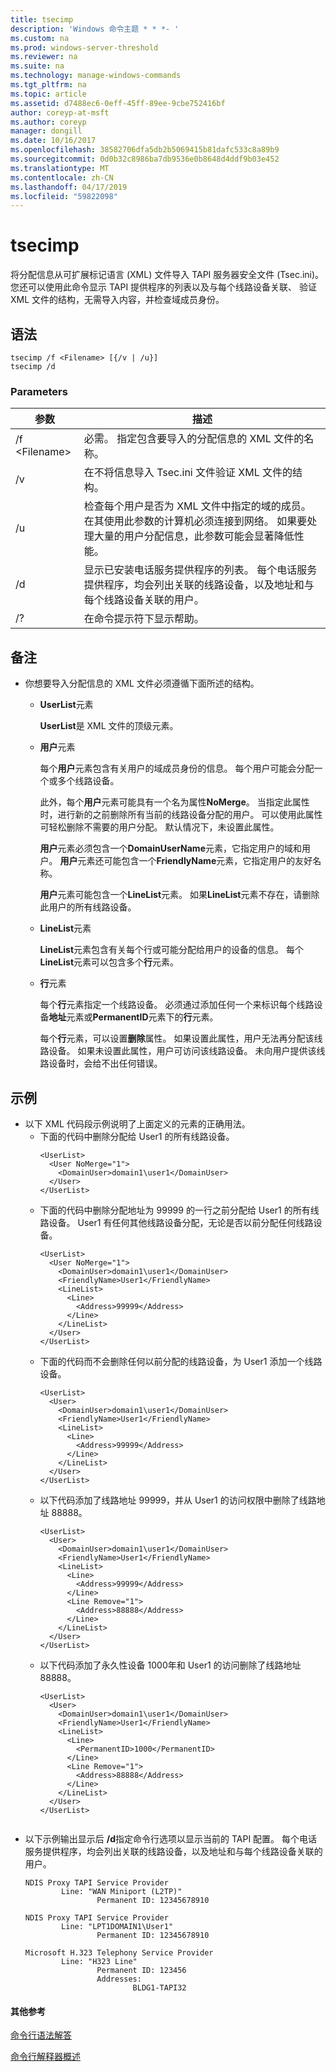 ```yaml
---
title: tsecimp
description: 'Windows 命令主题 * * *- '
ms.custom: na
ms.prod: windows-server-threshold
ms.reviewer: na
ms.suite: na
ms.technology: manage-windows-commands
ms.tgt_pltfrm: na
ms.topic: article
ms.assetid: d7488ec6-0eff-45ff-89ee-9cbe752416bf
author: coreyp-at-msft
ms.author: coreyp
manager: dongill
ms.date: 10/16/2017
ms.openlocfilehash: 38582706dfa5db2b5069415b81dafc533c8a89b9
ms.sourcegitcommit: 0d0b32c8986ba7db9536e0b8648d4ddf9b03e452
ms.translationtype: MT
ms.contentlocale: zh-CN
ms.lasthandoff: 04/17/2019
ms.locfileid: "59822098"
---
```

# <a name="tsecimp"></a>tsecimp



将分配信息从可扩展标记语言 (XML) 文件导入 TAPI 服务器安全文件 (Tsec.ini)。 您还可以使用此命令显示 TAPI 提供程序的列表以及与每个线路设备关联、 验证 XML 文件的结构，无需导入内容，并检查域成员身份。

## <a name="syntax"></a>语法

```
tsecimp /f <Filename> [{/v | /u}]
tsecimp /d
```

### <a name="parameters"></a>Parameters

|参数|描述|
|---------|-----------|
|/f \<Filename>|必需。 指定包含要导入的分配信息的 XML 文件的名称。|
|/v|在不将信息导入 Tsec.ini 文件验证 XML 文件的结构。|
|/u|检查每个用户是否为 XML 文件中指定的域的成员。 在其使用此参数的计算机必须连接到网络。 如果要处理大量的用户分配信息，此参数可能会显著降低性能。|
|/d|显示已安装电话服务提供程序的列表。 每个电话服务提供程序，均会列出关联的线路设备，以及地址和与每个线路设备关联的用户。|
|/?|在命令提示符下显示帮助。|

## <a name="remarks"></a>备注

-   你想要导入分配信息的 XML 文件必须遵循下面所述的结构。  
    -   **UserList**元素

        **UserList**是 XML 文件的顶级元素。
    -   **用户**元素

        每个**用户**元素包含有关用户的域成员身份的信息。 每个用户可能会分配一个或多个线路设备。

        此外，每个**用户**元素可能具有一个名为属性**NoMerge**。 当指定此属性时，进行新的之前删除所有当前的线路设备分配的用户。 可以使用此属性可轻松删除不需要的用户分配。 默认情况下，未设置此属性。

        **用户**元素必须包含一个**DomainUserName**元素，它指定用户的域和用户。 **用户**元素还可能包含一个**FriendlyName**元素，它指定用户的友好名称。

        **用户**元素可能包含一个**LineList**元素。 如果**LineList**元素不存在，请删除此用户的所有线路设备。
    -   **LineList**元素

        **LineList**元素包含有关每个行或可能分配给用户的设备的信息。 每个**LineList**元素可以包含多个**行**元素。
    -   **行**元素

        每个**行**元素指定一个线路设备。 必须通过添加任何一个来标识每个线路设备**地址**元素或**PermanentID**元素下的**行**元素。

        每个**行**元素，可以设置**删除**属性。 如果设置此属性，用户无法再分配该线路设备。 如果未设置此属性，用户可访问该线路设备。 未向用户提供该线路设备时，会给不出任何错误。

## <a name="examples"></a>示例
-   以下 XML 代码段示例说明了上面定义的元素的正确用法。  
    -   下面的代码中删除分配给 User1 的所有线路设备。  
        ```
        <UserList>
          <User NoMerge="1">
            <DomainUser>domain1\user1</DomainUser>
          </User>
        </UserList>
        ```  
    -   下面的代码中删除分配地址为 99999 的一行之前分配给 User1 的所有线路设备。 User1 有任何其他线路设备分配，无论是否以前分配任何线路设备。  
        ```
        <UserList>
          <User NoMerge="1">
            <DomainUser>domain1\user1</DomainUser>
            <FriendlyName>User1</FriendlyName>
            <LineList>
              <Line>
                <Address>99999</Address>
              </Line>
            </LineList>
          </User>
        </UserList>
        
        ```  
    -   下面的代码而不会删除任何以前分配的线路设备，为 User1 添加一个线路设备。  
        ```
        <UserList>
          <User>
            <DomainUser>domain1\user1</DomainUser>
            <FriendlyName>User1</FriendlyName>
            <LineList>
              <Line>
                <Address>99999</Address>
              </Line>
            </LineList>
          </User>
        </UserList>
        
        ```  
    -   以下代码添加了线路地址 99999，并从 User1 的访问权限中删除了线路地址 88888。  
        ```
        <UserList>
          <User>
            <DomainUser>domain1\user1</DomainUser>
            <FriendlyName>User1</FriendlyName>
            <LineList>
              <Line>
                <Address>99999</Address>
              </Line>
              <Line Remove="1">
                <Address>88888</Address>
              </Line>
            </LineList>
          </User>
        </UserList>
        
        ```  
    -   以下代码添加了永久性设备 1000年和 User1 的访问删除了线路地址 88888。  
        ```
        <UserList>
          <User>
            <DomainUser>domain1\user1</DomainUser>
            <FriendlyName>User1</FriendlyName>
            <LineList>
              <Line>
                <PermanentID>1000</PermanentID>
              </Line>
              <Line Remove="1">
                <Address>88888</Address>
              </Line>
            </LineList>
          </User>
        </UserList>
        
        
        ```  
-   以下示例输出显示后 **/d**指定命令行选项以显示当前的 TAPI 配置。 每个电话服务提供程序，均会列出关联的线路设备，以及地址和与每个线路设备关联的用户。  
    ```
    NDIS Proxy TAPI Service Provider
            Line: "WAN Miniport (L2TP)"
                    Permanent ID: 12345678910
    
    NDIS Proxy TAPI Service Provider
            Line: "LPT1DOMAIN1\User1"
                    Permanent ID: 12345678910
    
    Microsoft H.323 Telephony Service Provider
            Line: "H323 Line"
                    Permanent ID: 123456
                    Addresses:
                            BLDG1-TAPI32
    
    ```

#### <a name="additional-references"></a>其他参考

[命令行语法解答](command-line-syntax-key.md)

[命令行解释器概述](https://technet.microsoft.com/library/cc737438(v=ws.10).aspx)